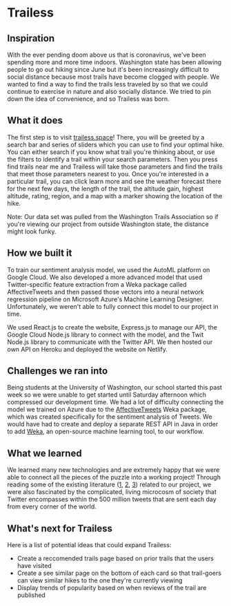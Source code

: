 # Trailess

## Inspiration
With the ever pending doom above us that is coronavirus, we've been spending more and more time indoors. Washington state has been allowing people to go out hiking since June but it's been increasingly difficult to social distance because most trails have become clogged with people. We wanted to find a way to find the trails less traveled by so that we could continue to exercise in nature and also socially distance. We tried to pin down the idea of convenience, and so Trailess was born.

## What it does
The first step is to visit [trailess.space](trailess.space)! There, you will be greeted by a search bar and series of sliders which you can use to find your optimal hike. You can either search if you know what trail you're thinking about, or use the filters to identify a trail within your search parameters. Then you press find trails near me and Trailess will take those parameters and find the trails that meet those parameters nearest to you. Once you're interested in a particular trail, you can click learn more and see the weather forecast there for the next few days, the length of the trail, the altitude gain, highest altitude, rating, region, and a map with a marker showing the location of the hike.

Note: Our data set was pulled from the Washington Trails Association so if you're viewing our project from outside Washington state, the distance might look funky.

## How we built it
To train our sentiment analysis model, we used the AutoML platform on Google Cloud. We also developed a more advanced model that used Twitter-specific feature extraction from a Weka package called AffectiveTweets and then passed those vectors into a neural network regression pipeline on Microsoft Azure's Machine Learning Designer. Unfortunately, we weren't able to fully connect this model to our project in time.

We used React.js to create the website, Express.js to manage our API, the Google Cloud Node.js library to connect with the model, and the Twit Node.js library to communicate with the Twitter API. We then hosted our own API on Heroku and deployed the website on Netlify.

## Challenges we ran into
Being students at the University of Washington, our school started this past week so we were unable to get started until Saturday afternoon which compressed our development time.
We had a lot of difficulty connecting the model we trained on Azure due to the [AffectiveTweets](https://affectivetweets.cms.waikato.ac.nz/) Weka package, which was created specifically for the sentiment analysis of Tweets. We would have had to create and deploy a separate REST API in Java in order to add [Weka](https://www.cs.waikato.ac.nz/ml/weka/), an open-source machine learning tool, to our workflow.

## What we learned
We learned many new technologies and are extremely happy that we were able to connect all the pieces of the puzzle into a working project! Through reading some of the existing literature ([1](https://web.cs.wpi.edu/~emmanuel/publications/PDFs/C30.pdf), [2](https://ieeexplore.ieee.org/document/8281813), [3](https://arxiv.org/ftp/arxiv/papers/1601/1601.06971.pdf)) related to our project, we were also fascinated by the complicated, living microcosm of society that Twitter encompasses within the 500 million tweets that are sent each day from every corner of the world.

## What's next for Trailess
Here is a list of potential ideas that could expand Trailess: 
* Create a reccomended trails page based on prior trails that the users have visited
* Create a see similar page on the bottom of each card so that trail-goers can view similar hikes to the one they're currently viewing
* Display trends of popularity based on when reviews of the trail are published
